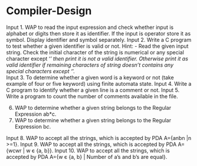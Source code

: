 # Compiler-Design
Input 1.	WAP to read the input expression and check whether input is alphabet or digits then store it as identifier. If the input is operator store it as symbol. Display identifier and symbol separately. 
Input 2.	Write a C program to test whether a given identifier is valid or not. Hint: - Read the given input string. Check the initial character of the string is numerical or any special character except ‘_’ then print it is not a valid identifier. Otherwise print it as valid identifier if remaining characters of string doesn’t contains any special characters except ‘_’.  
Input 3.	To determine whether a given word is a keyword or not (take example of four or five keyword) using finite automata state.
Input 4.	Write a C program to identify whether a given line is a comment or not.
Input 5.	Write a program to count the number of comments available in the file.


6.	WAP to determine whether a given string belongs to the Regular Expression ab*c. 
7.	WAP to determine whether a given string belongs to the Regular Expression b*c*.


Input 8.	WAP to accept all the strings, which is accepted by PDA A={anbn |n >=1}. 
Input 9.	WAP to accept all the strings, which is accepted by PDA A={wcwr | w є {a, b}}.
Input 10.	WAP to accept all the strings, which is accepted by PDA A={w є {a, b} | Number of a’s and b’s are equal}.
